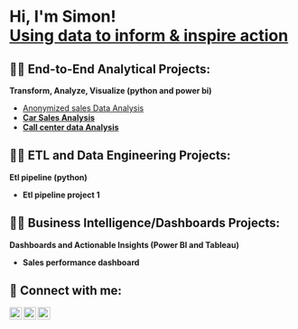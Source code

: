 <h1>Hi, I'm Simon! <br/><a href="https://sites.google.com/view/simon-muriu-portfolio/hello">Using data to inform & inspire action</a> </h1>

<h2>👨‍💻 End-to-End Analytical Projects:</h2>

  <b> Transform, Analyze, Visualize (python and power bi) </b>
-  [Anonymized sales Data Analysis](https://github.com/joshmadakor1/4chan-Image-Analysis-Middleware-C964) <b>
  - [Car Sales Analysis](https://github.com/SimonMuriu-pro/Car-Sales-Analysis/blob/main/README.md)
  - [Call center data Analysis](https://github.com/SimonMuriu-pro/Car-Sales-Analysis/blob/main/README.md)

<h2>👨‍💻 ETL and Data Engineering  Projects:</h2>
<b>Etl pipeline  (python)</b>

- Etl pipeline project 1


<h2>👨‍💻 Business Intelligence/Dashboards Projects:</h2>
<b> Dashboards and Actionable Insights (Power BI and Tableau)</b>

- Sales performance dashboard



<h2> 🤳 Connect with me:</h2>

[<img align="left" alt="SimonMuriu | Twitter" width="22px" src="https://cdn-icons-png.flaticon.com/512/733/733579.png" />][twitter]
[<img align="left" alt="SimonMuriu | LinkedIn" width="22px" src="https://cdn-icons-png.flaticon.com/512/174/174857.png" />][linkedin]
[<img align="left" alt="SimonMuriu | Instagram" width="22px" src="https://cdn-icons-png.flaticon.com/512/2111/2111463.png" />][instagram]

[twitter]: https://x.com/stiles_symoh
[instagram]: https://www.linkedin.com/in/simon-muriu-0a1310251/
[linkedin]: https://www.linkedin.com/in/simon-muriu-0a1310251/




<!--
**joshmadakor1/joshmadakor1** is a ✨ _special_ ✨ repository because its `README.md` (this file) appears on your GitHub profile.

Here are some ideas to get you started:

- 🔭 I’m currently working on ...
- 🌱 I’m currently learning ...
- 👯 I’m looking to collaborate on ...
- 🤔 I’m looking for help with ...
- 💬 Ask me about ...
- 📫 How to reach me: ...
- 😄 Pronouns: ...
- ⚡ Fun fact: ...
-->
